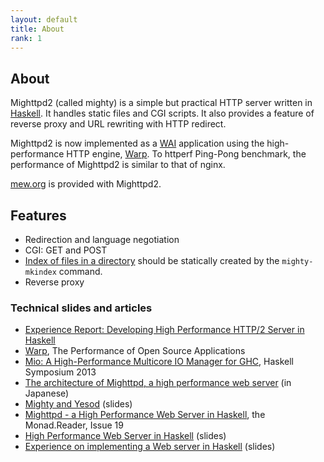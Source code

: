 ```yaml
---
layout: default
title: About
rank: 1
---
```


## About

Mighttpd2 (called mighty) is a simple but practical HTTP server
written in [Haskell](http://www.haskell.org).
It handles static files and CGI scripts.
It also provides a feature of reverse proxy and
URL rewriting with HTTP redirect.

Mighttpd2 is now implemented as a [WAI](http://hackage.haskell.org/package/wai) application using the high-performance HTTP engine, [Warp](http://hackage.haskell.org/package/warp). To httperf Ping-Pong benchmark, the performance of Mighttpd2 is similar to that of nginx.

[mew.org](https://mew.org/) is provided with Mighttpd2.

## Features

- Redirection and language negotiation
- CGI: GET and POST
- [Index of files in a directory](https://www.mew.org/Release/) should be statically created by the `mighty-mkindex` command.
- Reverse proxy

### Technical slides and articles

- [Experience Report: Developing High Performance HTTP/2 Server in Haskell](http://www.mew.org/~kazu/doc/paper/http2-haskell-2016.pdf)
- [Warp](http://aosabook.org/en/posa/warp.html), The Performance of Open Source Applications
- [Mio: A High-Performance Multicore IO Manager for GHC](http://haskell.cs.yale.edu/wp-content/uploads/2013/08/hask035-voellmy.pdf), Haskell Symposium 2013
- [The architecture of Mighttpd, a high performance web server](http://www.iij.ad.jp/company/development/tech/activities/mighttpd/index.html) (in Japanese)
- [Mighty and Yesod](http://mew.org/~kazu/material/2012-mighty-yesod.pdf) (slides)
- [Mighttpd - a High Performance Web Server in Haskell](http://themonadreader.files.wordpress.com/2011/10/issue19.pdf), the Monad.Reader, Issue 19
- [High Performance Web Server in Haskell](http://www.mew.org/~kazu/material/2011-mighttpd.pdf) (slides)
- [Experience on implementing a Web server in Haskell](http://www.mew.org/~kazu/material/2010-mighttpd-en.pdf) (slides)
